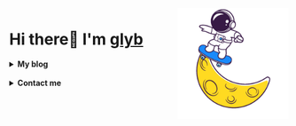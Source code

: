 <img align='right' height='200' src='pics/art.gif' alt='Hi'>
<h1>Hi there👋 I'm <a href="https://github.com/glyb" target="_blank">glyb</a></h1>
<details close="true">
  <summary><b>My blog&nbsp;</b></summary>	
  
</details>

<br />

<details close="true">
  <summary><b>Contact me&nbsp;</b></summary>	
  
</details>



 
